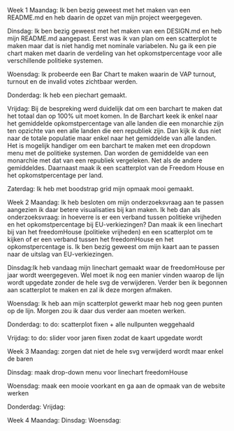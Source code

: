 Week 1
Maandag: Ik ben bezig geweest met het maken van een README.md en heb daarin de opzet van mijn project weergegeven.

Dinsdag: Ik ben bezig geweest met het maken van een DESIGN.md en heb mijn README.md aangepast. Eerst was ik van plan om een scatterplot te maken maar dat is niet handig met nominale variabelen. Nu ga ik een pie chart maken met daarin de verdeling van het opkomstpercentage voor alle verschillende politieke systemen.

Woensdag: Ik probeerde een Bar Chart te maken waarin de VAP turnout, turnout en de invalid votes zichtbaar werden.

Donderdag: Ik heb een piechart gemaakt.

Vrijdag: Bij de bespreking werd duidelijk dat om een barchart te maken dat het totaal dan op 100% uit moet komen. In de Barchart keek ik enkel naar het gemiddelde opkomstpercentage van alle landen die een monarchie zijn ten opzichte van een alle landen die een republiek zijn. Dan kijk ik dus niet naar de totale populatie maar enkel naar het gemiddelde van alle landen. Het is mogelijk handiger om een barchart te maken met een dropdown menu met de politieke systemen. Dan worden de gemiddelde van een monarchie met dat van een republiek vergeleken. Net als de andere gemiddeldes. Daarnaast maak ik een scatterplot van de Freedom House en het opkomstpercentage per land.

Zaterdag: Ik heb met boodstrap grid mijn opmaak mooi gemaakt.

Week 2
Maandag: Ik heb besloten om mijn onderzoeksvraag aan te passen aangezien ik daar betere visualisaties bij kan maken. Ik heb dan als onderzoeksvraag: in hoeverre is er een verband tussen politieke vrijheden en het opkomstpercentage bij EU-verkiezingen? Dan maak ik een linechart bij van het freedomHouse (politieke vrijheden) en een scatterplot om te kijken of er een verband tussen het freedomHouse en het opkomstpercentage is. Ik ben bezig geweest om mijn kaart aan te passen naar de uitslag van EU-verkiezingen.

Dinsdag:Ik heb vandaag mijn linechart gemaakt waar de freedomHouse per jaar wordt weergegeven. Wel moet ik nog een manier vinden waarop de lijn wordt upgedate zonder de hele svg de verwijderen. Verder ben ik begonnen aan scatterplot te maken en zal ik deze morgen afmaken.

Woensdag:
Ik heb aan mijn scatterplot gewerkt maar heb nog geen punten op de lijn. Morgen zou ik daar dus verder aan moeten werken.

Donderdag:
to do: scatterplot fixen + alle nullpunten weggehaald

Vrijdag:
to do: slider voor jaren fixen zodat de kaart upgedate wordt

Week 3
Maandag: zorgen dat niet de hele svg verwijderd wordt maar enkel de baren

Dinsdag: maak drop-down menu voor linechart freedomHouse

Woensdag: maak een mooie voorkant en ga aan de opmaak van de website werken

Donderdag:
Vrijdag:

Week 4
Maandag:
Dinsdag:
Woensdag:
